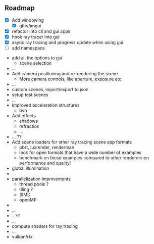 
## Roadmap

- [x] Add windowing
  - [x] glfw/imgui  
- [x] refactor into cli and gui apps
- [x] hook ray tracer into gui
- [x] async ray tracing and progress update when using gui 
- [ ] add namespace
- add all the options to gui
  - scene selection
- ...  
- Add camera positioning and re-rendering the scene
  - More camera controls, like aperture, exposure etc
- ...
- custom scenes, import/export to json
- setup test scenes
- ...
- improved acceleration structures
  - bvh
- Add effects
  - shadows
  - refraction
  - ...
- ... ??
- Add scene loaders for other ray tracing scene app formats
  - pbrt, luxrender, renderman
  - look for open formats that have a wide number of examples
  - benchmark on those examples compared to other renderers on performance and quality!
- global illumination
- ...
- parallelization improvements
  - thread pools ?
  - tiling ?
  - SIMD
  - openMP
-
- ...
- ...??
- ...
- compute shaders for ray tracing
- ...
- vulkan/rtx

